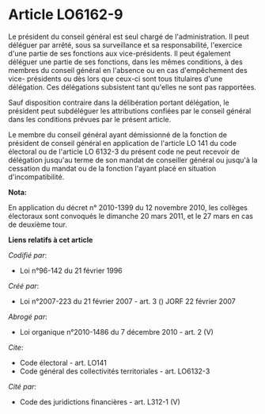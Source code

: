 # Article LO6162-9

Le président du conseil général est seul chargé de l'administration. Il peut déléguer par arrêté, sous sa surveillance et sa
responsabilité, l'exercice d'une partie de ses fonctions aux vice-présidents. Il peut également déléguer une partie de ses
fonctions, dans les mêmes conditions, à des membres du conseil général en l'absence ou en cas d'empêchement des vice-
présidents ou dès lors que ceux-ci sont tous titulaires d'une délégation. Ces délégations subsistent tant qu'elles ne sont
pas rapportées. 

Sauf disposition contraire dans la délibération portant délégation, le président peut subdéléguer les attributions confiées
par le conseil général dans les conditions prévues par le présent article. 

Le membre du conseil général ayant démissionné de la fonction de président de conseil général en application de l'article LO
141 du code électoral ou de l'article LO 6132-3 du présent code ne peut recevoir de délégation jusqu'au terme de son mandat
de conseiller général ou jusqu'à la cessation du mandat ou de la fonction l'ayant placé en situation d'incompatibilité.

**Nota:**

En application du décret n° 2010-1399 du 12 novembre 2010, les collèges électoraux sont convoqués le dimanche 20 mars 2011,
et le 27 mars en cas de deuxième tour.

**Liens relatifs à cet article**

_Codifié par_:

  - Loi n°96-142 du 21 février 1996

_Créé par_:

  - Loi n°2007-223 du 21 février 2007 - art. 3 () JORF 22 février 2007

_Abrogé par_:

  - Loi organique n°2010-1486 du 7 décembre 2010 - art. 2 (V)

_Cite_:

  - Code électoral - art. LO141
  - Code général des collectivités territoriales - art. LO6132-3

_Cité par_:

  - Code des juridictions financières - art. L312-1 (V)
